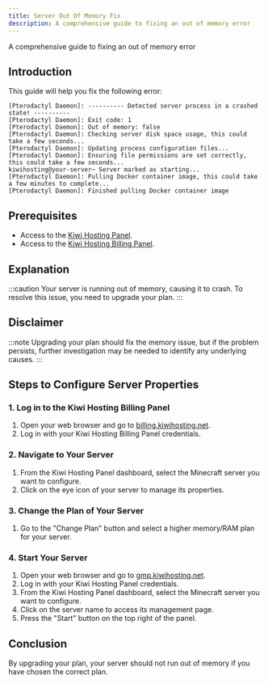 ```yaml
---
title: Server Out Of Memory Fix
description: A comprehensive guide to fixing an out of memory error
---
```


A comprehensive guide to fixing an out of memory error

## Introduction

This guide will help you fix the following error:
```
[Pterodactyl Daemon]: ---------- Detected server process in a crashed state! ----------
[Pterodactyl Daemon]: Exit code: 1
[Pterodactyl Daemon]: Out of memory: false
[Pterodactyl Daemon]: Checking server disk space usage, this could take a few seconds...
[Pterodactyl Daemon]: Updating process configuration files...
[Pterodactyl Daemon]: Ensuring file permissions are set correctly, this could take a few seconds...
kiwihosting@your-server~ Server marked as starting...
[Pterodactyl Daemon]: Pulling Docker container image, this could take a few minutes to complete...
[Pterodactyl Daemon]: Finished pulling Docker container image
```

## Prerequisites

- Access to the [Kiwi Hosting Panel](https://gmp.kiwihosting.net).
- Access to the [Kiwi Hosting Billing Panel](https://billing.kiwihosting.net).

## Explanation

:::caution
Your server is running out of memory, causing it to crash. To resolve this issue, you need to upgrade your plan.
:::

## Disclaimer

:::note
Upgrading your plan should fix the memory issue, but if the problem persists, further investigation may be needed to identify any underlying causes.
:::

## Steps to Configure Server Properties

### 1. Log in to the Kiwi Hosting Billing Panel

1. Open your web browser and go to [billing.kiwihosting.net](https://billing.kiwihosting.net).
2. Log in with your Kiwi Hosting Billing Panel credentials.

### 2. Navigate to Your Server

1. From the Kiwi Hosting Panel dashboard, select the Minecraft server you want to configure.
2. Click on the eye icon of your server to manage its properties.

### 3. Change the Plan of Your Server

1. Go to the "Change Plan" button and select a higher memory/RAM plan for your server.

### 4. Start Your Server

1. Open your web browser and go to [gmp.kiwihosting.net](https://gmp.kiwihosting.net).
2. Log in with your Kiwi Hosting Panel credentials.
3. From the Kiwi Hosting Panel dashboard, select the Minecraft server you want to configure.
4. Click on the server name to access its management page.
5. Press the "Start" button on the top right of the panel.

## Conclusion

By upgrading your plan, your server should not run out of memory if you have chosen the correct plan.